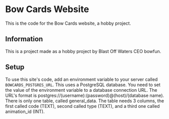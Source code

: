 # Bow Cards Website
This is the code for the Bow Cards website, a hobby project.

## Information
This is a project made as a hobby project by Blast Off Waters CEO bowfun.

## Setup
To use this site's code, add an environment variable to your server called ``BOWCARDS_POSTGRES_URL``. 
This uses a PostgreSQL database. You need to set the value of the environment variable to a database connection URL.
The URL's format is postgres://(username):(password)@(host)/(database name).
There is only one table, called general_data.
The table needs 3 columns, the first called code (TEXT), second called type (TEXT), and a third one called animation_id (INT).
